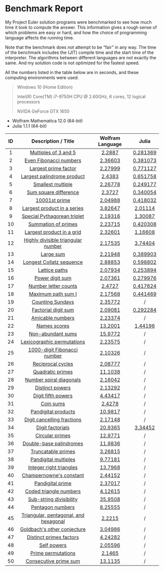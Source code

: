 # Benchmark Report

My Project Euler solution programs were bench­marked to see how much time it took to compute the answer.
This information gives a rough sense of which problems are easy or hard, and how the choice of program­ming language affects the running time.

Note that the benchmark does *not* attempt to be “fair” in any way.
The time of the benchmark includes the (JIT) compile time and the start time of the interpreter.
The algorithms between different languages are not exactly the same.
And my solution code is not optimized for the fastest speed.

All the numbers listed in the table below are in seconds, and these computing environments were used:

> Windows 10 (Home Edition)
>
> Intel(R) Core(TM) i7-9750H CPU @ 2.60GHz, 6 cores, 12 logical processors
>
> NVIDA GeForce GTX 1650

* Wolfram Mathematica 12.0 (64-bit)
* Julia 1.1.1 (64-bit)

| ID | Description / Title | Wolfram Language | Julia |
|:--:|:-------------------:|:----------------:|:-----:|
| 1 | [Multiples of 3 and 5](https://github.com/miRoox/ProjectEuler/blob/master/1.%20Multiples%20of%203%20and%205/README.md) | [2.2887](https://github.com/miRoox/ProjectEuler/blob/master/1.%20Multiples%20of%203%20and%205/1.wl) | [0.281369](https://github.com/miRoox/ProjectEuler/blob/master/1.%20Multiples%20of%203%20and%205/1.jl) |
| 2 | [Even Fibonacci numbers](https://github.com/miRoox/ProjectEuler/blob/master/2.%20Even%20Fibonacci%20numbers/README.md) | [2.36603](https://github.com/miRoox/ProjectEuler/blob/master/2.%20Even%20Fibonacci%20numbers/2.wl) | [0.381073](https://github.com/miRoox/ProjectEuler/blob/master/2.%20Even%20Fibonacci%20numbers/2.jl) |
| 3 | [Largest prime factor](https://github.com/miRoox/ProjectEuler/blob/master/3.%20Largest%20prime%20factor/README.md) | [2.27999](https://github.com/miRoox/ProjectEuler/blob/master/3.%20Largest%20prime%20factor/3.wl) | [0.771127](https://github.com/miRoox/ProjectEuler/blob/master/3.%20Largest%20prime%20factor/3.jl) |
| 4 | [Largest palindrome product](https://github.com/miRoox/ProjectEuler/blob/master/4.%20Largest%20palindrome%20product/README.md) | [2.4383](https://github.com/miRoox/ProjectEuler/blob/master/4.%20Largest%20palindrome%20product/4.wl) | [0.651758](https://github.com/miRoox/ProjectEuler/blob/master/4.%20Largest%20palindrome%20product/4.jl) |
| 5 | [Smallest multiple](https://github.com/miRoox/ProjectEuler/blob/master/5.%20Smallest%20multiple/README.md) | [2.26778](https://github.com/miRoox/ProjectEuler/blob/master/5.%20Smallest%20multiple/5.wl) | [0.249177](https://github.com/miRoox/ProjectEuler/blob/master/5.%20Smallest%20multiple/5.jl) |
| 6 | [Sum square difference](https://github.com/miRoox/ProjectEuler/blob/master/6.%20Sum%20square%20difference/README.md) | [2.3727](https://github.com/miRoox/ProjectEuler/blob/master/6.%20Sum%20square%20difference/6.wl) | [0.340054](https://github.com/miRoox/ProjectEuler/blob/master/6.%20Sum%20square%20difference/6.jl) |
| 7 | [10001st prime](https://github.com/miRoox/ProjectEuler/blob/master/7.%2010001st%20prime/README.md) | [2.04988](https://github.com/miRoox/ProjectEuler/blob/master/7.%2010001st%20prime/7.wl) | [0.418032](https://github.com/miRoox/ProjectEuler/blob/master/7.%2010001st%20prime/7.jl) |
| 8 | [Largest product in a series](https://github.com/miRoox/ProjectEuler/blob/master/8.%20Largest%20product%20in%20a%20series/README.md) | [3.82647](https://github.com/miRoox/ProjectEuler/blob/master/8.%20Largest%20product%20in%20a%20series/8.wl) | [2.01114](https://github.com/miRoox/ProjectEuler/blob/master/8.%20Largest%20product%20in%20a%20series/8.jl) |
| 9 | [Special Pythagorean triplet](https://github.com/miRoox/ProjectEuler/blob/master/9.%20Special%20Pythagorean%20triplet/README.md) | [2.19316](https://github.com/miRoox/ProjectEuler/blob/master/9.%20Special%20Pythagorean%20triplet/9.wl) | [1.30087](https://github.com/miRoox/ProjectEuler/blob/master/9.%20Special%20Pythagorean%20triplet/9.jl) |
| 10 | [Summation of primes](https://github.com/miRoox/ProjectEuler/blob/master/10.%20Summation%20of%20primes/README.md) | [2.23715](https://github.com/miRoox/ProjectEuler/blob/master/10.%20Summation%20of%20primes/10.wl) | [0.420308](https://github.com/miRoox/ProjectEuler/blob/master/10.%20Summation%20of%20primes/10.jl) |
| 11 | [Largest product in a grid](https://github.com/miRoox/ProjectEuler/blob/master/11.%20Largest%20product%20in%20a%20grid/README.md) | [2.32601](https://github.com/miRoox/ProjectEuler/blob/master/11.%20Largest%20product%20in%20a%20grid/11.wl) | [1.16608](https://github.com/miRoox/ProjectEuler/blob/master/11.%20Largest%20product%20in%20a%20grid/11.jl) |
| 12 | [Highly divisible triangular number](https://github.com/miRoox/ProjectEuler/blob/master/12.%20Highly%20divisible%20triangular%20number/README.md) | [2.17535](https://github.com/miRoox/ProjectEuler/blob/master/12.%20Highly%20divisible%20triangular%20number/12.wl) | [3.74404](https://github.com/miRoox/ProjectEuler/blob/master/12.%20Highly%20divisible%20triangular%20number/12.jl) |
| 13 | [Large sum](https://github.com/miRoox/ProjectEuler/blob/master/13.%20Large%20sum/README.md) | [2.21948](https://github.com/miRoox/ProjectEuler/blob/master/13.%20Large%20sum/13.wl) | [0.389903](https://github.com/miRoox/ProjectEuler/blob/master/13.%20Large%20sum/13.jl) |
| 14 | [Longest Collatz sequence](https://github.com/miRoox/ProjectEuler/blob/master/14.%20Longest%20Collatz%20sequence/README.md) | [2.88853](https://github.com/miRoox/ProjectEuler/blob/master/14.%20Longest%20Collatz%20sequence/14.wl) | [0.598802](https://github.com/miRoox/ProjectEuler/blob/master/14.%20Longest%20Collatz%20sequence/14.jl) |
| 15 | [Lattice paths](https://github.com/miRoox/ProjectEuler/blob/master/15.%20Lattice%20paths/README.md) | [2.07934](https://github.com/miRoox/ProjectEuler/blob/master/15.%20Lattice%20paths/15.wl) | [0.253894](https://github.com/miRoox/ProjectEuler/blob/master/15.%20Lattice%20paths/15.jl) |
| 16 | [Power digit sum](https://github.com/miRoox/ProjectEuler/blob/master/16.%20Power%20digit%20sum/README.md) | [2.07361](https://github.com/miRoox/ProjectEuler/blob/master/16.%20Power%20digit%20sum/16.wl) | [0.279976](https://github.com/miRoox/ProjectEuler/blob/master/16.%20Power%20digit%20sum/16.jl) |
| 17 | [Number letter counts](https://github.com/miRoox/ProjectEuler/blob/master/17.%20Number%20letter%20counts/README.md) | [2.4727](https://github.com/miRoox/ProjectEuler/blob/master/17.%20Number%20letter%20counts/17.wl) | [0.417624](https://github.com/miRoox/ProjectEuler/blob/master/17.%20Number%20letter%20counts/17.jl) |
| 18 | [Maximum path sum I](https://github.com/miRoox/ProjectEuler/blob/master/18.%20Maximum%20path%20sum%20I/README.md) | [2.17568](https://github.com/miRoox/ProjectEuler/blob/master/18.%20Maximum%20path%20sum%20I/18.wl) | [0.441469](https://github.com/miRoox/ProjectEuler/blob/master/18.%20Maximum%20path%20sum%20I/18.jl) |
| 19 | [Counting Sundays](https://github.com/miRoox/ProjectEuler/blob/master/19.%20Counting%20Sundays/README.md) | [2.35772](https://github.com/miRoox/ProjectEuler/blob/master/19.%20Counting%20Sundays/19.wl) | / |
| 20 | [Factorial digit sum](https://github.com/miRoox/ProjectEuler/blob/master/20.%20Factorial%20digit%20sum/README.md) | [2.09081](https://github.com/miRoox/ProjectEuler/blob/master/20.%20Factorial%20digit%20sum/20.wl) | [0.292284](https://github.com/miRoox/ProjectEuler/blob/master/20.%20Factorial%20digit%20sum/20.jl) |
| 21 | [Amicable numbers](https://github.com/miRoox/ProjectEuler/blob/master/21.%20Amicable%20numbers/README.md) | [2.23374](https://github.com/miRoox/ProjectEuler/blob/master/21.%20Amicable%20numbers/21.wl) | / |
| 22 | [Names scores](https://github.com/miRoox/ProjectEuler/blob/master/22.%20Names%20scores/README.md) | [13.2001](https://github.com/miRoox/ProjectEuler/blob/master/22.%20Names%20scores/22.wl) | [1.44196](https://github.com/miRoox/ProjectEuler/blob/master/22.%20Names%20scores/22.jl) |
| 23 | [Non-abundant sums](https://github.com/miRoox/ProjectEuler/blob/master/23.%20Non-abundant%20sums/README.md) | [15.9772](https://github.com/miRoox/ProjectEuler/blob/master/23.%20Non-abundant%20sums/23.wl) | / |
| 24 | [Lexicographic permutations](https://github.com/miRoox/ProjectEuler/blob/master/24.%20Lexicographic%20permutations/README.md) | [2.23575](https://github.com/miRoox/ProjectEuler/blob/master/24.%20Lexicographic%20permutations/24.wl) | / |
| 25 | [1000-digit Fibonacci number](https://github.com/miRoox/ProjectEuler/blob/master/25.%201000-digit%20Fibonacci%20number/README.md) | [2.10326](https://github.com/miRoox/ProjectEuler/blob/master/25.%201000-digit%20Fibonacci%20number/25.wl) | / |
| 26 | [Reciprocal cycles](https://github.com/miRoox/ProjectEuler/blob/master/26.%20Reciprocal%20cycles/README.md) | [2.08777](https://github.com/miRoox/ProjectEuler/blob/master/26.%20Reciprocal%20cycles/26.wl) | / |
| 27 | [Quadratic primes](https://github.com/miRoox/ProjectEuler/blob/master/27.%20Quadratic%20primes/README.md) | [11.1038](https://github.com/miRoox/ProjectEuler/blob/master/27.%20Quadratic%20primes/27.wl) | / |
| 28 | [Number spiral diagonals](https://github.com/miRoox/ProjectEuler/blob/master/28.%20Number%20spiral%20diagonals/README.md) | [2.16042](https://github.com/miRoox/ProjectEuler/blob/master/28.%20Number%20spiral%20diagonals/28.wl) | / |
| 29 | [Distinct powers](https://github.com/miRoox/ProjectEuler/blob/master/29.%20Distinct%20powers/README.md) | [2.13292](https://github.com/miRoox/ProjectEuler/blob/master/29.%20Distinct%20powers/29.wl) | / |
| 30 | [Digit fifth powers](https://github.com/miRoox/ProjectEuler/blob/master/30.%20Digit%20fifth%20powers/README.md) | [4.43417](https://github.com/miRoox/ProjectEuler/blob/master/30.%20Digit%20fifth%20powers/30.wl) | / |
| 31 | [Coin sums](https://github.com/miRoox/ProjectEuler/blob/master/31.%20Coin%20sums/README.md) | [2.4278](https://github.com/miRoox/ProjectEuler/blob/master/31.%20Coin%20sums/31.wl) | / |
| 32 | [Pandigital products](https://github.com/miRoox/ProjectEuler/blob/master/32.%20Pandigital%20products/README.md) | [10.9817](https://github.com/miRoox/ProjectEuler/blob/master/32.%20Pandigital%20products/32.wl) | / |
| 33 | [Digit cancelling fractions](https://github.com/miRoox/ProjectEuler/blob/master/33.%20Digit%20cancelling%20fractions/README.md) | [2.17148](https://github.com/miRoox/ProjectEuler/blob/master/33.%20Digit%20cancelling%20fractions/33.wl) | / |
| 34 | [Digit factorials](https://github.com/miRoox/ProjectEuler/blob/master/34.%20Digit%20factorials/README.md) | [20.9365](https://github.com/miRoox/ProjectEuler/blob/master/34.%20Digit%20factorials/34.wl) | [3.34452](https://github.com/miRoox/ProjectEuler/blob/master/34.%20Digit%20factorials/34.jl) |
| 35 | [Circular primes](https://github.com/miRoox/ProjectEuler/blob/master/35.%20Circular%20primes/README.md) | [12.9771](https://github.com/miRoox/ProjectEuler/blob/master/35.%20Circular%20primes/35.wl) | / |
| 36 | [Double-base palindromes](https://github.com/miRoox/ProjectEuler/blob/master/36.%20Double-base%20palindromes/README.md) | [11.9836](https://github.com/miRoox/ProjectEuler/blob/master/36.%20Double-base%20palindromes/36.wl) | / |
| 37 | [Truncatable primes](https://github.com/miRoox/ProjectEuler/blob/master/37.%20Truncatable%20primes/README.md) | [3.26815](https://github.com/miRoox/ProjectEuler/blob/master/37.%20Truncatable%20primes/37.wl) | / |
| 38 | [Pandigital multiples](https://github.com/miRoox/ProjectEuler/blob/master/38.%20Pandigital%20multiples/README.md) | [9.77181](https://github.com/miRoox/ProjectEuler/blob/master/38.%20Pandigital%20multiples/38.wl) | / |
| 39 | [Integer right triangles](https://github.com/miRoox/ProjectEuler/blob/master/39.%20Integer%20right%20triangles/README.md) | [13.7968](https://github.com/miRoox/ProjectEuler/blob/master/39.%20Integer%20right%20triangles/39.wl) | / |
| 40 | [Champernowne's constant](https://github.com/miRoox/ProjectEuler/blob/master/40.%20Champernowne%27s%20constant/README.md) | [2.44152](https://github.com/miRoox/ProjectEuler/blob/master/40.%20Champernowne%27s%20constant/40.wl) | / |
| 41 | [Pandigital prime](https://github.com/miRoox/ProjectEuler/blob/master/41.%20Pandigital%20prime/README.md) | [2.37017](https://github.com/miRoox/ProjectEuler/blob/master/41.%20Pandigital%20prime/41.wl) | / |
| 42 | [Coded triangle numbers](https://github.com/miRoox/ProjectEuler/blob/master/42.%20Coded%20triangle%20numbers/README.md) | [4.12615](https://github.com/miRoox/ProjectEuler/blob/master/42.%20Coded%20triangle%20numbers/42.wl) | / |
| 43 | [Sub-string divisibility](https://github.com/miRoox/ProjectEuler/blob/master/43.%20Sub-string%20divisibility/README.md) | [35.9508](https://github.com/miRoox/ProjectEuler/blob/master/43.%20Sub-string%20divisibility/43.wl) | / |
| 44 | [Pentagon numbers](https://github.com/miRoox/ProjectEuler/blob/master/44.%20Pentagon%20numbers/README.md) | [8.25555](https://github.com/miRoox/ProjectEuler/blob/master/44.%20Pentagon%20numbers/44.wl) | / |
| 45 | [Triangular, pentagonal, and hexagonal](https://github.com/miRoox/ProjectEuler/blob/master/45.%20Triangular%2C%20pentagonal%2C%20and%20hexagonal/README.md) | [2.2215](https://github.com/miRoox/ProjectEuler/blob/master/45.%20Triangular%2C%20pentagonal%2C%20and%20hexagonal/45.wl) | / |
| 46 | [Goldbach's other conjecture](https://github.com/miRoox/ProjectEuler/blob/master/46.%20Goldbach%27s%20other%20conjecture/README.md) | [3.04986](https://github.com/miRoox/ProjectEuler/blob/master/46.%20Goldbach%27s%20other%20conjecture/46.wl) | / |
| 47 | [Distinct primes factors](https://github.com/miRoox/ProjectEuler/blob/master/47.%20Distinct%20primes%20factors/README.md) | [4.24282](https://github.com/miRoox/ProjectEuler/blob/master/47.%20Distinct%20primes%20factors/47.wl) | / |
| 48 | [Self powers](https://github.com/miRoox/ProjectEuler/blob/master/48.%20Self%20powers/README.md) | [2.05596](https://github.com/miRoox/ProjectEuler/blob/master/48.%20Self%20powers/48.wl) | / |
| 49 | [Prime permutations](https://github.com/miRoox/ProjectEuler/blob/master/49.%20Prime%20permutations/README.md) | [2.1465](https://github.com/miRoox/ProjectEuler/blob/master/49.%20Prime%20permutations/49.wl) | / |
| 50 | [Consecutive prime sum](https://github.com/miRoox/ProjectEuler/blob/master/50.%20Consecutive%20prime%20sum/README.md) | [13.1135](https://github.com/miRoox/ProjectEuler/blob/master/50.%20Consecutive%20prime%20sum/50.wl) | / |
